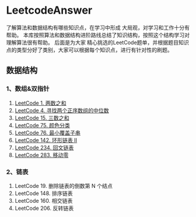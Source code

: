 # LeetcodeAnswer
了解算法和数据结构有哪些知识点，在学习中形成 大局观，对学习和工作十分有帮助。 本库按照算法和数据结构进阶路线总结了知识结构，按照这个结构学习对理解算法很有帮助。  后面是为大家 精心挑选的LeetCode题单，并根据题目知识点的类型分好了类别，大家可以根据每个知识点，进行有针对性的刷题。

## 数据结构

### 1、数组&双指针

1. [LeetCode 1. 两数之和](https://github.com/xzd9476/LeetcodeAnswer/blob/dev/1.%E6%95%B0%E7%BB%84%26%E5%8F%8C%E6%8C%87%E9%92%88/A_TwoSum.java)
2. [LeetCode 4. 寻找两个正序数组的中位数](https://github.com/xzd9476/LeetcodeAnswer/blob/dev/1.%E6%95%B0%E7%BB%84%26%E5%8F%8C%E6%8C%87%E9%92%88/B_FindMedianSortedArrays.java)
3. [LeetCode 15. 三数之和](https://github.com/xzd9476/LeetcodeAnswer/blob/dev/1.%E6%95%B0%E7%BB%84%26%E5%8F%8C%E6%8C%87%E9%92%88/C_ThreeSum.java)
4. [LeetCode 75. 颜色分类](https://github.com/xzd9476/LeetcodeAnswer/blob/dev/1.%E6%95%B0%E7%BB%84%26%E5%8F%8C%E6%8C%87%E9%92%88/D_SortColors.java)
5. [LeetCode 76. 最小覆盖子串](https://github.com/xzd9476/LeetcodeAnswer/blob/dev/1.%E6%95%B0%E7%BB%84%26%E5%8F%8C%E6%8C%87%E9%92%88/E_minWindow.java)
6. [LeetCode 142. 环形链表 II](https://github.com/xzd9476/LeetcodeAnswer/blob/dev/1.%E6%95%B0%E7%BB%84%26%E5%8F%8C%E6%8C%87%E9%92%88/F_DetectCycle.java)
7. [LeetCode 234. 回文链表](https://github.com/xzd9476/LeetcodeAnswer/blob/dev/1.%E6%95%B0%E7%BB%84%26%E5%8F%8C%E6%8C%87%E9%92%88/G_IsPalindrome.java)
8. [LeetCode 283. 移动零](https://github.com/xzd9476/LeetcodeAnswer/blob/dev/1.%E6%95%B0%E7%BB%84%26%E5%8F%8C%E6%8C%87%E9%92%88/I_MoveZeroes.java)

### 2、链表

1. LeetCode 19. 删除链表的倒数第 N 个结点
2. LeetCode 148. 排序链表
3. LeetCode 160. 相交链表
4. LeetCode 206. 反转链表 